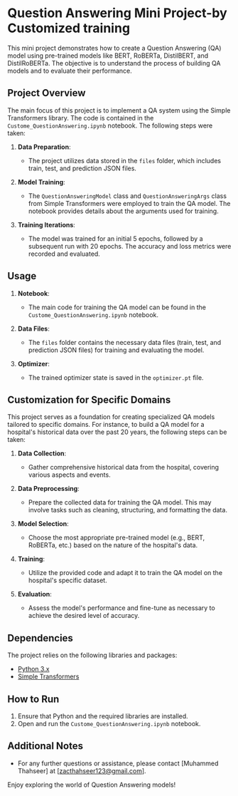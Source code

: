 # Question Answering Mini Project-by Customized training

This mini project demonstrates how to create a Question Answering (QA) model using pre-trained models like BERT, RoBERTa, DistilBERT, and DistilRoBERTa. The objective is to understand the process of building QA models and to evaluate their performance.

## Project Overview

The main focus of this project is to implement a QA system using the Simple Transformers library. The code is contained in the `Custome_QuestionAnswering.ipynb` notebook. The following steps were taken:

1. **Data Preparation**:
   - The project utilizes data stored in the `files` folder, which includes train, test, and prediction JSON files.

2. **Model Training**:
   - The `QuestionAnsweringModel` class and `QuestionAnsweringArgs` class from Simple Transformers were employed to train the QA model. The notebook provides details about the arguments used for training.

3. **Training Iterations**:
   - The model was trained for an initial 5 epochs, followed by a subsequent run with 20 epochs. The accuracy and loss metrics were recorded and evaluated.

## Usage

1. **Notebook**:
   - The main code for training the QA model can be found in the `Custome_QuestionAnswering.ipynb` notebook.

2. **Data Files**:
   - The `files` folder contains the necessary data files (train, test, and prediction JSON files) for training and evaluating the model.

3. **Optimizer**:
   - The trained optimizer state is saved in the `optimizer.pt` file.

## Customization for Specific Domains

This project serves as a foundation for creating specialized QA models tailored to specific domains. For instance, to build a QA model for a hospital's historical data over the past 20 years, the following steps can be taken:

1. **Data Collection**:
   - Gather comprehensive historical data from the hospital, covering various aspects and events.

2. **Data Preprocessing**:
   - Prepare the collected data for training the QA model. This may involve tasks such as cleaning, structuring, and formatting the data.

3. **Model Selection**:
   - Choose the most appropriate pre-trained model (e.g., BERT, RoBERTa, etc.) based on the nature of the hospital's data.

4. **Training**:
   - Utilize the provided code and adapt it to train the QA model on the hospital's specific dataset.

5. **Evaluation**:
   - Assess the model's performance and fine-tune as necessary to achieve the desired level of accuracy.

## Dependencies

The project relies on the following libraries and packages:

- [Python 3.x](https://www.python.org/downloads/)
- [Simple Transformers](https://simpletransformers.ai/docs/usage/)

## How to Run

1. Ensure that Python and the required libraries are installed.
2. Open and run the `Custome_QuestionAnswering.ipynb` notebook.

## Additional Notes

- For any further questions or assistance, please contact [Muhammed Thahseer] at [zacthahseer123@gmail.com].

Enjoy exploring the world of Question Answering models!
